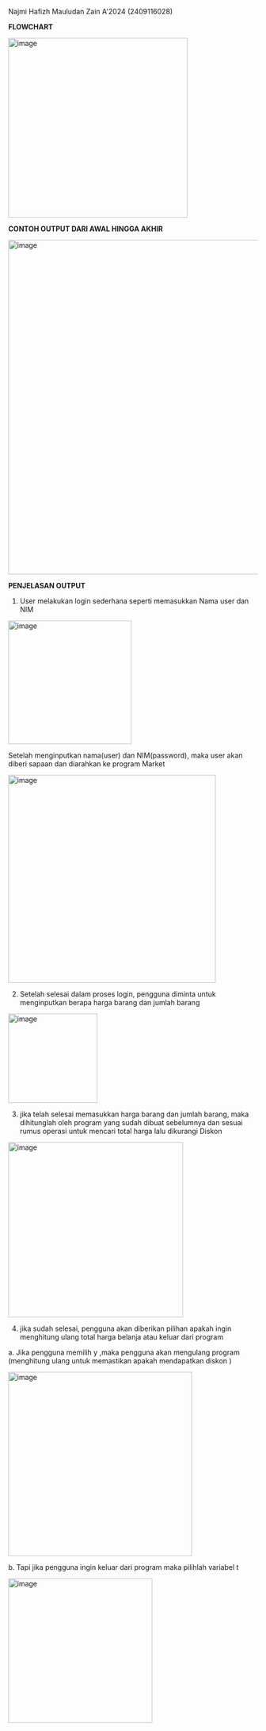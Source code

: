Najmi Hafizh Mauludan Zain A'2024 (2409116028)



**FLOWCHART**

<img width="362" alt="image" src="https://github.com/user-attachments/assets/7aea971d-836d-413a-82aa-8db8e57ffe85">


**CONTOH OUTPUT DARI AWAL HINGGA AKHIR**

<img width="674" alt="image" src="https://github.com/user-attachments/assets/f5d670f6-a9dc-4c6d-87c1-98d86515d19e">

**PENJELASAN OUTPUT**

1. User melakukan login sederhana seperti memasukkan Nama user dan NIM 

<img width="249" alt="image" src="https://github.com/user-attachments/assets/5fe86d53-9929-4f0e-b9bc-54f50684f67c">


Setelah menginputkan nama(user) dan NIM(password), maka user akan diberi sapaan dan diarahkan ke program Market

<img width="419" alt="image" src="https://github.com/user-attachments/assets/388210ec-5784-4454-9442-d285b6ed0876">


2. Setelah selesai dalam proses login, pengguna diminta untuk menginputkan berapa harga barang dan jumlah barang

<img width="180" alt="image" src="https://github.com/user-attachments/assets/58699634-efa2-4a66-bc9b-680457e839f4">


3. jika telah selesai memasukkan harga barang dan jumlah barang, maka dihitunglah oleh program yang sudah dibuat sebelumnya dan sesuai rumus operasi untuk mencari total harga lalu dikurangi Diskon

<img width="353" alt="image" src="https://github.com/user-attachments/assets/440cc4f8-4d9d-43b7-8592-9b3fdf751b40">


4. jika sudah selesai, pengguna akan diberikan pilihan apakah ingin menghitung ulang total harga belanja atau keluar dari program

a. Jika pengguna memilih y ,maka pengguna akan mengulang program (menghitung ulang untuk memastikan apakah mendapatkan diskon )

<img width="371" alt="image" src="https://github.com/user-attachments/assets/17722391-50fa-4b49-81c8-84b340e9ffd0">


b. Tapi jika pengguna ingin keluar dari program maka pilihlah variabel t

<img width="291" alt="image" src="https://github.com/user-attachments/assets/fe4a9d21-0939-4406-a5dd-4bee42b265d6">










